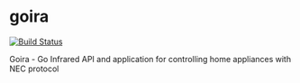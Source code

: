 # goira
[![Build Status](https://travis-ci.com/illuminati1911/goira.svg?branch=master)](https://travis-ci.com/illuminati1911/goira)

Goira - Go Infrared API and application for controlling home appliances with NEC protocol
